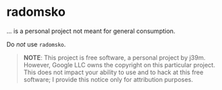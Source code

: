 # radomsko

... is a personal project not meant for general consumption.

Do _not_ use `radomsko`.

> **NOTE**: This project is free software, a personal project by j39m.
> However, Google LLC owns the copyright on this particular project.
> This does not impact your ability to use and to hack at this free
> software; I provide this notice only for attribution purposes.
